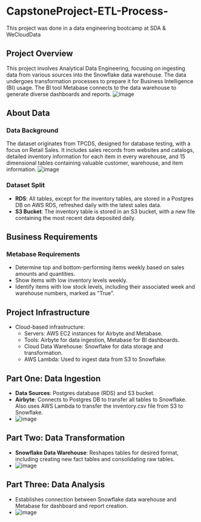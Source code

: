 # CapstoneProject-ETL-Process-
This project was done in a data engineering bootcamp at SDA &amp; WeCloudData

## Project Overview
This project involves Analytical Data Engineering, focusing on ingesting data from various sources into the Snowflake data warehouse. The data undergoes transformation processes to prepare it for Business Intelligence (BI) usage. The BI tool Metabase connects to the data warehouse to generate diverse dashboards and reports.
![image](https://github.com/ghada6al/CapstoneProject-ETL-Process-/assets/74125257/07aedf13-4546-494b-a804-d9bf7319d112)

## About Data
### Data Background
The dataset originates from TPCDS, designed for database testing, with a focus on Retail Sales. It includes sales records from websites and catalogs, detailed inventory information for each item in every warehouse, and 15 dimensional tables containing valuable customer, warehouse, and item information.
![image](https://github.com/ghada6al/CapstoneProject-ETL-Process-/assets/74125257/e4d8e73a-7108-4d04-a893-c6e167a226b9)


### Dataset Split
- **RDS**: All tables, except for the inventory tables, are stored in a Postgres DB on AWS RDS, refreshed daily with the latest sales data.
- **S3 Bucket**: The inventory table is stored in an S3 bucket, with a new file containing the most recent data deposited daily.

## Business Requirements
### Metabase Requirements
- Determine top and bottom-performing items weekly based on sales amounts and quantities.
- Show items with low inventory levels weekly.
- Identify items with low stock levels, including their associated week and warehouse numbers, marked as "True".

## Project Infrastructure
- Cloud-based infrastructure:
  - Servers: AWS EC2 instances for Airbyte and Metabase.
  - Tools: Airbyte for data ingestion, Metabase for BI dashboards.
  - Cloud Data Warehouse: Snowflake for data storage and transformation.
  - AWS Lambda: Used to ingest data from S3 to Snowflake.

## Part One: Data Ingestion
- **Data Sources**: Postgres database (RDS) and S3 bucket.
- **Airbyte**: Connects to Postgres DB to transfer all tables to Snowflake. Also uses AWS Lambda to transfer the inventory.csv file from S3 to Snowflake.
- ![image](https://github.com/ghada6al/CapstoneProject-ETL-Process-/assets/74125257/23528b67-e846-438d-bebb-6bfd3cd437b6)


## Part Two: Data Transformation
- **Snowflake Data Warehouse**: Reshapes tables for desired format, including creating new fact tables and consolidating raw tables.
- ![image](https://github.com/ghada6al/CapstoneProject-ETL-Process-/assets/74125257/b43e95e6-02f4-48d3-94f1-8eaa4484ad14)


## Part Three: Data Analysis
- Establishes connection between Snowflake data warehouse and Metabase for dashboard and report creation.
- ![image](https://github.com/ghada6al/CapstoneProject-ETL-Process-/assets/74125257/7cfc9837-2ad8-442e-a745-3acc4b73275a)


